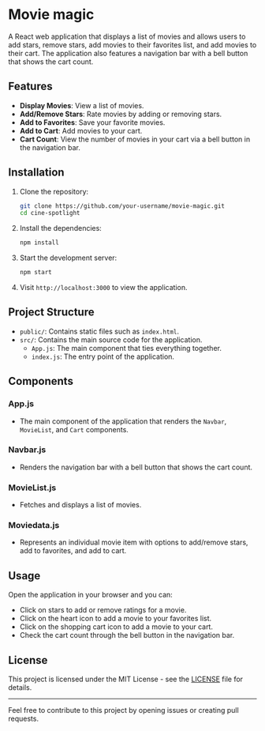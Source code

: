 # Movie magic

A React web application that displays a list of movies and allows users to add stars, remove stars, add movies to their favorites list, and add movies to their cart. The application also features a navigation bar with a bell button that shows the cart count.

## Features

- **Display Movies**: View a list of movies.
- **Add/Remove Stars**: Rate movies by adding or removing stars.
- **Add to Favorites**: Save your favorite movies.
- **Add to Cart**: Add movies to your cart.
- **Cart Count**: View the number of movies in your cart via a bell button in the navigation bar.

## Installation

1. Clone the repository:
    ```bash
    git clone https://github.com/your-username/movie-magic.git
    cd cine-spotlight
    ```

2. Install the dependencies:
    ```bash
    npm install
    ```

3. Start the development server:
    ```bash
    npm start
    ```

4. Visit `http://localhost:3000` to view the application.

## Project Structure

- `public/`: Contains static files such as `index.html`.
- `src/`: Contains the main source code for the application.
  - `App.js`: The main component that ties everything together.
  - `index.js`: The entry point of the application.

## Components

### App.js
- The main component of the application that renders the `Navbar`, `MovieList`, and `Cart` components.

### Navbar.js
- Renders the navigation bar with a bell button that shows the cart count.

### MovieList.js
- Fetches and displays a list of movies.

### Moviedata.js
- Represents an individual movie item with options to add/remove stars, add to favorites, and add to cart.


## Usage

Open the application in your browser and you can:
- Click on stars to add or remove ratings for a movie.
- Click on the heart icon to add a movie to your favorites list.
- Click on the shopping cart icon to add a movie to your cart.
- Check the cart count through the bell button in the navigation bar.

## License

This project is licensed under the MIT License - see the [LICENSE](LICENSE) file for details.

---

Feel free to contribute to this project by opening issues or creating pull requests.
